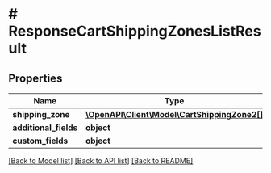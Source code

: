 # # ResponseCartShippingZonesListResult

## Properties

Name | Type | Description | Notes
------------ | ------------- | ------------- | -------------
**shipping_zone** | [**\OpenAPI\Client\Model\CartShippingZone2[]**](CartShippingZone2.md) |  | [optional]
**additional_fields** | **object** |  | [optional]
**custom_fields** | **object** |  | [optional]

[[Back to Model list]](../../README.md#models) [[Back to API list]](../../README.md#endpoints) [[Back to README]](../../README.md)
